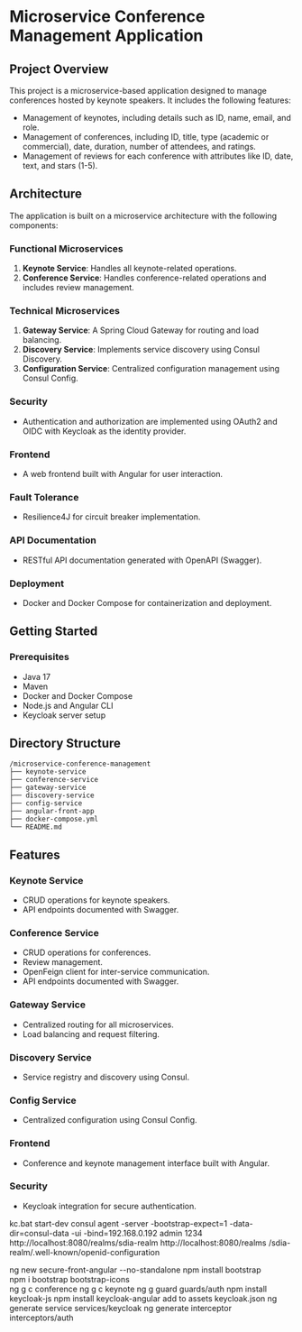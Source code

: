 # Microservice Conference Management Application

## Project Overview
This project is a microservice-based application designed to manage conferences hosted by keynote speakers. It includes the following features:

- Management of keynotes, including details such as ID, name, email, and role.
- Management of conferences, including ID, title, type (academic or commercial), date, duration, number of attendees, and ratings.
- Management of reviews for each conference with attributes like ID, date, text, and stars (1-5).

## Architecture

The application is built on a microservice architecture with the following components:

### Functional Microservices
1. **Keynote Service**: Handles all keynote-related operations.
2. **Conference Service**: Handles conference-related operations and includes review management.

### Technical Microservices
1. **Gateway Service**: A Spring Cloud Gateway for routing and load balancing.
2. **Discovery Service**: Implements service discovery using Consul Discovery.
3. **Configuration Service**: Centralized configuration management using Consul Config.

### Security
- Authentication and authorization are implemented using OAuth2 and OIDC with Keycloak as the identity provider.

### Frontend
- A web frontend built with Angular for user interaction.

### Fault Tolerance
- Resilience4J for circuit breaker implementation.

### API Documentation
- RESTful API documentation generated with OpenAPI (Swagger).

### Deployment
- Docker and Docker Compose for containerization and deployment.

## Getting Started

### Prerequisites

- Java 17
- Maven
- Docker and Docker Compose
- Node.js and Angular CLI
- Keycloak server setup



## Directory Structure
```
/microservice-conference-management
├── keynote-service
├── conference-service
├── gateway-service
├── discovery-service
├── config-service
├── angular-front-app
├── docker-compose.yml
└── README.md
```

## Features

### Keynote Service
- CRUD operations for keynote speakers.
- API endpoints documented with Swagger.

### Conference Service
- CRUD operations for conferences.
- Review management.
- OpenFeign client for inter-service communication.
- API endpoints documented with Swagger.

### Gateway Service
- Centralized routing for all microservices.
- Load balancing and request filtering.

### Discovery Service
- Service registry and discovery using Consul.

### Config Service
- Centralized configuration using Consul Config.

### Frontend
- Conference and keynote management interface built with Angular.

### Security
- Keycloak integration for secure authentication.




kc.bat start-dev
consul agent -server -bootstrap-expect=1 -data-dir=consul-data -ui -bind=192.168.0.192
admin 1234
http://localhost:8080/realms/sdia-realm
http://localhost:8080/realms
/sdia-realm/.well-known/openid-configuration

ng new secure-front-angular --no-standalone
npm install bootstrap  
npm i bootstrap bootstrap-icons    
ng g c conference
ng g c keynote
ng g guard guards/auth
npm install keycloak-js
npm install keycloak-angular
add to assets keycloak.json
ng generate service services/keycloak
ng generate interceptor interceptors/auth

